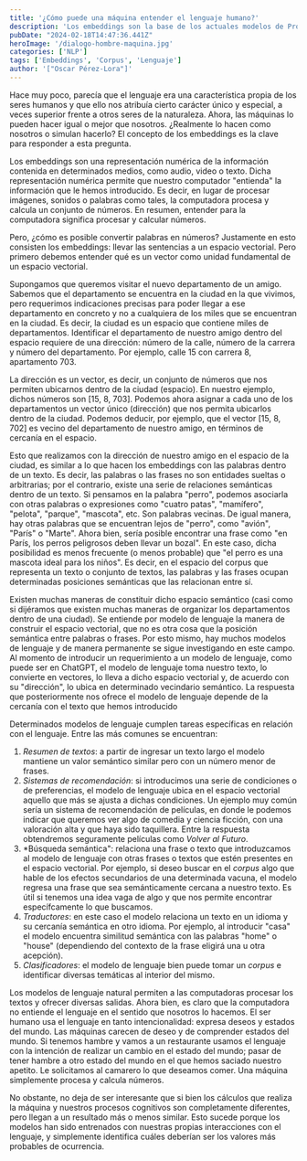 ```yaml
---
title: '¿Cómo puede una máquina entender el lenguaje humano?'
description: 'Los embeddings son la base de los actuales modelos de Procesamiento de Lenguaje Natural, es decir, los que permiten que la Inteligencia Artificial sea capaz de procesar el lenguaje humano para resumir textos, crear sistemas de recomendación, búsquedas semánticas, traductores o clasificadores.'
pubDate: "2024-02-18T14:47:36.441Z"
heroImage: '/dialogo-hombre-maquina.jpg'
categories: ['NLP']
tags: ['Embeddings', 'Corpus', 'Lenguaje']
author: '["Oscar Pérez-Lora"]'
---
```


Hace muy poco, parecía que el lenguaje era una característica propia de los seres humanos y que ello nos atribuía cierto carácter único y especial, a veces superior frente a otros seres de la naturaleza. Ahora, las máquinas lo pueden hacer igual o mejor que nosotros. ¿Realmente lo hacen como nosotros o simulan hacerlo? El concepto de los embeddings es la clave para responder a esta pregunta.

Los embeddings son una representación numérica de la información contenida en determinados medios, como audio, video o texto. Dicha representación numérica permite que nuestro computador "entienda" la información que le hemos introducido. Es decir, en lugar de procesar imágenes, sonidos o palabras como tales, la computadora procesa y calcula un conjunto de números. En resumen, entender para la computadora significa procesar y calcular números.

Pero, ¿cómo es posible convertir palabras en números? Justamente en esto consisten los embeddings: llevar las sentencias a un espacio vectorial. Pero primero debemos entender qué es un vector como unidad fundamental de un espacio vectorial.

Supongamos que queremos visitar el nuevo departamento de un amigo. Sabemos que el departamento se encuentra en la ciudad en la que vivimos, pero requerimos indicaciones precisas para poder llegar a ese departamento en concreto y no a cualquiera de los miles que se encuentran en la ciudad. Es decir, la ciudad es un espacio que contiene miles de departamentos. Identificar el departamento de nuestro amigo dentro del espacio requiere de una dirección: número de la calle, número de la carrera y número del departamento. Por ejemplo, calle 15 con carrera 8, apartamento 703.

La dirección es un vector, es decir, un conjunto de números que nos permiten ubicarnos dentro de la ciudad (espacio). En nuestro ejemplo, dichos números son [15, 8, 703]. Podemos ahora asignar a cada uno de los departamentos un vector único (dirección) que nos permita ubicarlos dentro de la ciudad. Podemos deducir, por ejemplo, que el vector [15, 8, 702] es vecino del departamento de nuestro amigo, en términos de cercanía en el espacio.

Esto que realizamos con la dirección de nuestro amigo en el espacio de la ciudad, es similar a lo que hacen los embeddings con las palabras dentro de un texto. Es decir, las palabras o las frases no son entidades sueltas o arbitrarias; por el contrario, existe una serie de relaciones semánticas dentro de un texto. Si pensamos en la palabra "perro", podemos asociarla con otras palabras o expresiones como "cuatro patas", "mamífero", "pelota", "parque", "mascota", etc. Son palabras vecinas. De igual manera, hay otras palabras que se encuentran lejos de "perro", como "avión", "París" o "Marte". Ahora bien, sería posible encontrar una frase como "en París, los perros peligrosos deben llevar un bozal". En este caso, dicha posibilidad es menos frecuente (o menos probable) que "el perro es una mascota ideal para los niños". Es decir, en el espacio del corpus que representa un texto o conjunto de textos, las palabras y las frases ocupan determinadas posiciones semánticas que las relacionan entre sí.

Existen muchas maneras de constituir dicho espacio semántico (casi como si dijéramos que existen muchas maneras de organizar los departamentos dentro de una ciudad). Se entiende por modelo de lenguaje la manera de construir el espacio vectorial, que no es otra cosa que la posición semántica entre palabras o frases. Por esto mismo, hay muchos modelos de lenguaje y de manera permanente se sigue investigando en este campo. Al momento de introducir un requerimiento a un modelo de lenguaje, como puede ser en ChatGPT, el modelo de lenguaje toma nuestro texto, lo convierte en vectores, lo lleva a dicho espacio vectorial y, de acuerdo con su "dirección", lo ubica en determinado vecindario semántico. La respuesta que posteriormente nos ofrece el modelo de lenguaje depende de la cercanía con el texto que hemos introducido

Determinados modelos de lenguaje cumplen tareas específicas en relación con el lenguaje. Entre las más comunes se encuentran:

1. *Resumen de textos*: a partir de ingresar un texto largo el modelo mantiene un valor semántico similar pero con un número menor de frases.
2. *Sistemas de recomendación*: si introducimos una serie de condiciones o de preferencias, el modelo de lenguaje ubica en el espacio vectorial aquello que más se ajusta a dichas condiciones. Un ejemplo muy común sería un sistema de recomendación de películas, en donde le podemos indicar que queremos ver algo de comedia y ciencia ficción, con una valoración alta y que haya sido taquillera. Entre la respuesta obtendremos seguramente películas como *Volver al Futuro*.
3. *Búsqueda semántica": relaciona una frase o texto que introduzcamos al modelo de lenguaje con otras frases o textos que estén presentes en el espacio vectorial. Por ejemplo, si deseo buscar en el *corpus* algo que hable de los efectos secundarios de una determinada vacuna, el modelo regresa una frase que sea semánticamente cercana a nuestro texto. Es útil si tenemos una idea vaga de algo y que nos permite encontrar específcamente lo que buscamos.
4. *Traductores*: en este caso el modelo relaciona un texto en un idioma y su cercanía semántica en otro idioma. Por ejemplo, al introducir "casa" el modelo encuentra similitud semántica con las palabras "home" o "house" (dependiendo del contexto de la frase eligirá una u otra acepción).
5. *Clasificadores*: el modelo de lenguaje bien puede tomar un *corpus* e identificar diversas temáticas al interior del mismo.

Los modelos de lenguaje natural permiten a las computadoras procesar los textos y ofrecer diversas salidas. Ahora bien, es claro que la computadora no entiende el lenguaje en el sentido que nosotros lo hacemos. El ser humano usa el lenguaje en tanto intencionalidad: expresa deseos y estados del mundo. Las máquinas carecen de deseo y de comprender estados del mundo. Si tenemos hambre y vamos a un restaurante usamos el lenguaje con la intención de realizar un cambio en el estado del mundo; pasar de tener hambre a otro estado del mundo en el que hemos saciado nuestro apetito. Le solicitamos al camarero lo que deseamos comer. Una máquina simplemente procesa y calcula números.

No obstante, no deja de ser interesante que si bien los cálculos que realiza la máquina y nuestros procesos cognitivos son completamente diferentes, pero llegan a un resultado más o menos similar. Esto sucede porque los modelos han sido entrenados con nuestras propias interacciones con el lenguaje, y simplemente identifica cuáles deberían ser los valores más probables de ocurrencia.

